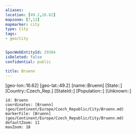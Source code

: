 ```yaml
---
aliases: 
location: [49.2,16.62]
mapzoom: [7,12] 
mapmarker: city 
type: City
tags:
- geo/City


SpocWebEntityId: 29384
isDeleted: false
confidential: public

title: Bruenn
---
```

[geo-lon::16.62]
[geo-lat::49.2]
[name::Bruenn]
[State::]
[Country::Czech_Rep.]
[StateId::]
[Population::]
[Unknown::]


```leaflet
id: Bruenn
coordinates: [Bruenn](geo/Continent/Europe/Czech_Republic/City/Bruenn.md)
markerFile: [Bruenn](geo/Continent/Europe/Czech_Republic/City/Bruenn.md)
defaultZoom: 11 
maxZoom: 18
```


